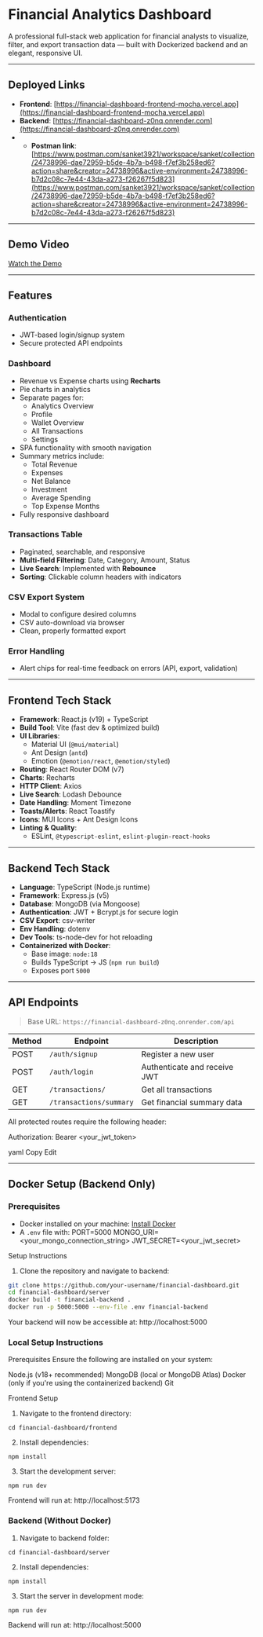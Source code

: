 # Financial Analytics Dashboard

A professional full-stack web application for financial analysts to visualize, filter, and export transaction data — built with Dockerized backend and an elegant, responsive UI.

---

## Deployed Links

- **Frontend**: [https://financial-dashboard-frontend-mocha.vercel.app](https://financial-dashboard-frontend-mocha.vercel.app)
- **Backend**: [https://financial-dashboard-z0nq.onrender.com](https://financial-dashboard-z0nq.onrender.com)
- - **Postman link**: [https://www.postman.com/sanket3921/workspace/sanket/collection/24738996-dae72959-b5de-4b7a-b498-f7ef3b258ed6?action=share&creator=24738996&active-environment=24738996-b7d2c08c-7e44-43da-a273-f26267f5d823](https://www.postman.com/sanket3921/workspace/sanket/collection/24738996-dae72959-b5de-4b7a-b498-f7ef3b258ed6?action=share&creator=24738996&active-environment=24738996-b7d2c08c-7e44-43da-a273-f26267f5d823)

---

##  Demo Video

[ Watch the Demo](#) <!-- Replace with actual video link when available -->

---

## Features

###  Authentication
- JWT-based login/signup system
- Secure protected API endpoints

###  Dashboard
- Revenue vs Expense charts using **Recharts**
- Pie charts in analytics
- Separate pages for:
  - Analytics Overview
  - Profile
  - Wallet Overview
  - All Transactions
  - Settings
- SPA functionality with smooth navigation
- Summary metrics include:
  - Total Revenue
  - Expenses
  - Net Balance
  - Investment
  - Average Spending
  - Top Expense Months
- Fully responsive dashboard

###  Transactions Table
- Paginated, searchable, and responsive
- **Multi-field Filtering**: Date, Category, Amount, Status
- **Live Search**: Implemented with **Rebounce**
- **Sorting**: Clickable column headers with indicators

###  CSV Export System
- Modal to configure desired columns
- CSV auto-download via browser
- Clean, properly formatted export

###  Error Handling
- Alert chips for real-time feedback on errors (API, export, validation)

---

##  Frontend Tech Stack

- **Framework**: React.js (v19) + TypeScript
- **Build Tool**: Vite (fast dev & optimized build)
- **UI Libraries**:
  - Material UI (`@mui/material`)
  - Ant Design (`antd`)
  - Emotion (`@emotion/react`, `@emotion/styled`)
- **Routing**: React Router DOM (v7)
- **Charts**: Recharts
- **HTTP Client**: Axios
- **Live Search**: Lodash Debounce
- **Date Handling**: Moment Timezone
- **Toasts/Alerts**: React Toastify
- **Icons**: MUI Icons + Ant Design Icons
- **Linting & Quality**:
  - ESLint, `@typescript-eslint`, `eslint-plugin-react-hooks`

---

##  Backend Tech Stack

- **Language**: TypeScript (Node.js runtime)
- **Framework**: Express.js (v5)
- **Database**: MongoDB (via Mongoose)
- **Authentication**: JWT + Bcrypt.js for secure login
- **CSV Export**: csv-writer
- **Env Handling**: dotenv
- **Dev Tools**: ts-node-dev for hot reloading
- **Containerized with Docker**:
  - Base image: `node:18`
  - Builds TypeScript → JS (`npm run build`)
  - Exposes port `5000`

---

##  API Endpoints

> Base URL: `https://financial-dashboard-z0nq.onrender.com/api`

| Method | Endpoint                         | Description               |
|--------|----------------------------------|---------------------------|
| POST   | `/auth/signup`                   | Register a new user       |
| POST   | `/auth/login`                    | Authenticate and receive JWT |
| GET    | `/transactions/`                 | Get all transactions      |
| GET    | `/transactions/summary`         | Get financial summary data |

All protected routes require the following header:

Authorization: Bearer <your_jwt_token>

yaml
Copy
Edit

---

##  Docker Setup (Backend Only)

###  Prerequisites
- Docker installed on your machine: [Install Docker](https://docs.docker.com/get-docker/)
- A `.env` file with:
PORT=5000
MONGO_URI=<your_mongo_connection_string>
JWT_SECRET=<your_jwt_secret>

Setup Instructions
1. Clone the repository and navigate to backend:
```bash
git clone https://github.com/your-username/financial-dashboard.git
cd financial-dashboard/server
docker build -t financial-backend .
docker run -p 5000:5000 --env-file .env financial-backend
```
Your backend will now be accessible at:
http://localhost:5000

### Local Setup Instructions
Prerequisites
Ensure the following are installed on your system:

Node.js (v18+ recommended)
MongoDB (local or MongoDB Atlas)
Docker (only if you're using the containerized backend)
Git

Frontend Setup
1. Navigate to the frontend directory:
```
cd financial-dashboard/frontend
```
2. Install dependencies:
```
npm install
```
3. Start the development server:
```
npm run dev
```
Frontend will run at:
http://localhost:5173

### Backend (Without Docker)
1. Navigate to backend folder:
```
cd financial-dashboard/server
```
2. Install dependencies:
```
npm install
```
3. Start the server in development mode:
```
npm run dev
```
Backend will run at:
http://localhost:5000



